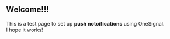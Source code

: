 ## Welcome!!!

This is a test page to set up **push notoifications** using OneSignal.   
I hope it works!

